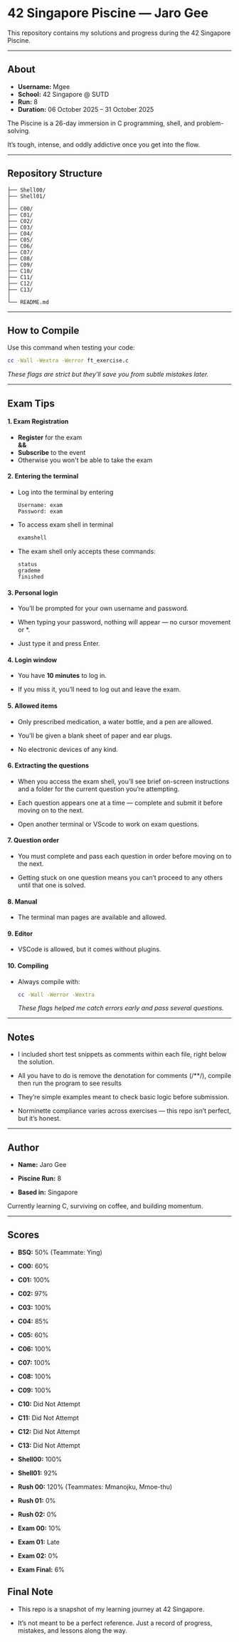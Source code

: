# 42 Singapore Piscine — Jaro Gee


This repository contains my solutions and progress during the 42 Singapore Piscine.


---


## About

- **Username:** Mgee
- **School:** 42 Singapore @ SUTD  
- **Run:** 8  
- **Duration:** 06 October 2025 – 31 October 2025  


The Piscine is a 26-day immersion in C programming, shell, and problem-solving.

It’s tough, intense, and oddly addictive once you get into the flow.


---


## Repository Structure  


```
├── Shell00/ 
├── Shell01/
│
├── C00/
├── C01/
├── C02/
├── C03/
├── C04/
├── C05/
├── C06/
├── C07/
├── C08/
├── C09/
├── C10/
├── C11/
├── C12/
├── C13/
│
└── README.md
```  


---


## How to Compile


Use this command when testing your code:

```bash
cc -Wall -Wextra -Werror ft_exercise.c
```
*These flags are strict but they’ll save you from subtle mistakes later.*


---


## Exam Tips  


#### 1. Exam Registration

   - **Register** for the exam  
      **&&**
   - **Subscribe** to the event  
   - Otherwise you won't be able to take the exam  
   

#### 2. Entering the terminal    


   - Log into the terminal by entering  
     ```yami
     Username: exam
     Password: exam
     ```
     
   - To access exam shell in terminal  
     ```bash
     examshell
     ```
     
   - The exam shell only accepts these commands:
     ```yami
     status
     grademe
     finished
     ```
     

#### 3. Personal login  


   - You’ll be prompted for your own username and password.  

   - When typing your password, nothing will appear — no cursor movement or *.  

   - Just type it and press Enter.  


#### 4. Login window  


   - You have **10 minutes** to log in.  

   - If you miss it, you’ll need to log out and leave the exam.  


#### 5. Allowed items  


   - Only prescribed medication, a water bottle, and a pen are allowed.  

   - You’ll be given a blank sheet of paper and ear plugs.  

   - No electronic devices of any kind.  


#### 6. Extracting the questions  


   - When you access the exam shell, you’ll see brief on-screen instructions
     and a folder for the current question you’re attempting.
   
   - Each question appears one at a time — complete and submit it before moving on to the next.

   - Open another terminal or VScode to work on exam questions.


#### 7. Question order  


   - You must complete and pass each question in order before moving on to the next.

   - Getting stuck on one question means you can’t proceed to any others until that one is solved.


#### 8. Manual  


   - The terminal man pages are available and allowed.  


#### 9. Editor  


   - VSCode is allowed, but it comes without plugins.  


#### 10. Compiling  


   - Always compile with:  
      ```bash
      cc -Wall -Werror -Wextra
      ```  
      *These flags helped me catch errors early and pass several questions.*  


---


## Notes


   - I included short test snippets as comments within each file, right below the solution.

   - All you have to do is remove the denotation for comments (/**/), compile then run the program to see results

   - They’re simple examples meant to check basic logic before submission.

   - Norminette compliance varies across exercises — this repo isn’t perfect, but it’s honest.


---


## Author


   - **Name:** Jaro Gee

   - **Piscine Run:** 8

   - **Based in:** Singapore

   Currently learning C, surviving on coffee, and building momentum.


---


## Scores

- **BSQ:** 50% (Teammate: Ying)
- **C00:** 60%
- **C01:** 100%
- **C02:** 97%
- **C03:** 100%
- **C04:** 85%
- **C05:** 60%
- **C06:** 100%
- **C07:** 100%
- **C08:** 100%
- **C09:** 100%
- **C10:** Did Not Attempt
- **C11:** Did Not Attempt
- **C12:** Did Not Attempt
- **C13:** Did Not Attempt

- **Shell00:** 100%
- **Shell01:** 92%
- **Rush 00:** 120% (Teammates: Mmanojku, Mmoe-thu)
- **Rush 01:** 0%
- **Rush 02:** 0%

- **Exam 00:** 10%
- **Exam 01:** Late
- **Exam 02:** 0%
- **Exam Final:** 6%

## Final Note


   - This repo is a snapshot of my learning journey at 42 Singapore.

   - It’s not meant to be a perfect reference. Just a record of progress, mistakes, and lessons along the way.